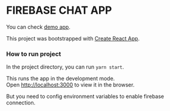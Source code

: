 # FIREBASE CHAT APP

You can check [demo app](https://frontend-dahae-kim.web.app).

This project was bootstrapped with [Create React App](https://github.com/facebook/create-react-app).

### How to run project

In the project directory, you can run `yarn start`.

This runs the app in the development mode.\
Open [http://localhost:3000](http://localhost:3000) to view it in the browser.

But you need to config environment variables to enable firebase connection.